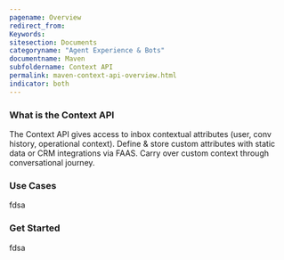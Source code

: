 ```yaml
---
pagename: Overview
redirect_from:
Keywords:
sitesection: Documents
categoryname: "Agent Experience & Bots"
documentname: Maven
subfoldername: Context API
permalink: maven-context-api-overview.html
indicator: both
---
```


### What is the Context API

The Context API gives access to inbox contextual attributes (user, conv history, operational context). Define & store custom attributes with static data or CRM integrations via FAAS. Carry over custom context through conversational journey.

### Use Cases

fdsa

### Get Started

fdsa